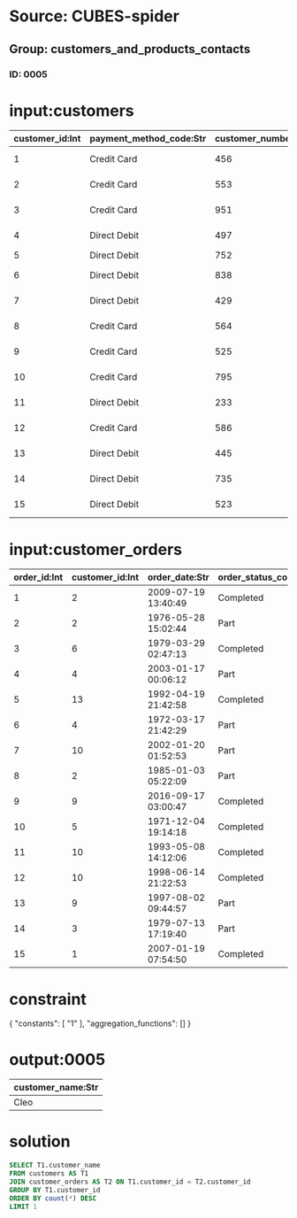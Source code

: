 # Source: CUBES-spider
## Group: customers_and_products_contacts
### ID: 0005

# input:customers

| customer_id:Int | payment_method_code:Str | customer_number:Str | customer_name:Str | customer_address:Str | customer_phone:Str | customer_email:Str |
|---|---|---|---|---|---|---|
| 1 | Credit Card | 456 | Kayley | 636 Chanelle Isle Apt. 846 | +87(9)5279161988 | antonette73@example.com |
| 2 | Credit Card | 553 | Sterling | 12174 Boyer Crossroad | 896.685.8228x2786 | stroman.chadd@example.net |
| 3 | Credit Card | 951 | Buford | 650 Spencer Way Apt. 584 | (192)144-4687 | pattie.mayer@example.net |
| 4 | Direct Debit | 497 | Caterina | 075 Skiles Expressway | 387.053.1225 | dbeahan@example.net |
| 5 | Direct Debit | 752 | Raymond | 8497 Huel Stravenue | 1-513-427-0125 | bergnaum.ashton@example.com |
| 6 | Direct Debit | 838 | Cheyenne | 058 Ben Street Apt. 034 | 009-136-4509x19635 | rhayes@example.org |
| 7 | Direct Debit | 429 | Cecelia | 4065 Forest Vista Apt. 103 | 672-559-0630x7875 | caesar.lemke@example.net |
| 8 | Credit Card | 564 | Brenna | 440 Aiden Ports | 1-271-345-4681x1131 | macy.huel@example.org |
| 9 | Credit Card | 525 | Lela | 13256 Valentina Valleys Suite 292 | 838.718.8618x23239 | vandervort.helena@example.org |
| 10 | Credit Card | 795 | Cleo | 91702 Hilpert Pines Suite 177 | 1-202-928-5395 | xrosenbaum@example.org |
| 11 | Direct Debit | 233 | Shany | 55270 Carter Street Apt. 214 | 936.929.9929 | kling.jesus@example.com |
| 12 | Credit Card | 586 | Madaline | 8428 Cecile Land Apt. 192 | 097-514-4641 | brady.ernser@example.net |
| 13 | Direct Debit | 445 | Melissa | 251 Botsford Harbors Suite 399 | 529.148.1926 | howard27@example.com |
| 14 | Direct Debit | 735 | Orion | 10823 Rollin Spur | 479-171-6355x66065 | kip.abernathy@example.com |
| 15 | Direct Debit | 523 | Ottilie | 4098 Kreiger Knoll Suite 758 | 393-750-2077x72779 | morton06@example.net |

# input:customer_orders

| order_id:Int | customer_id:Int | order_date:Str | order_status_code:Str |
|---|---|---|---|
| 1 | 2 | 2009-07-19 13:40:49 | Completed |
| 2 | 2 | 1976-05-28 15:02:44 | Part |
| 3 | 6 | 1979-03-29 02:47:13 | Completed |
| 4 | 4 | 2003-01-17 00:06:12 | Part |
| 5 | 13 | 1992-04-19 21:42:58 | Completed |
| 6 | 4 | 1972-03-17 21:42:29 | Part |
| 7 | 10 | 2002-01-20 01:52:53 | Part |
| 8 | 2 | 1985-01-03 05:22:09 | Part |
| 9 | 9 | 2016-09-17 03:00:47 | Completed |
| 10 | 5 | 1971-12-04 19:14:18 | Completed |
| 11 | 10 | 1993-05-08 14:12:06 | Completed |
| 12 | 10 | 1998-06-14 21:22:53 | Completed |
| 13 | 9 | 1997-08-02 09:44:57 | Part |
| 14 | 3 | 1979-07-13 17:19:40 | Part |
| 15 | 1 | 2007-01-19 07:54:50 | Completed |

# constraint

{
  "constants": [
    "1"
  ],
  "aggregation_functions": []
}

# output:0005

| customer_name:Str |
|---|
| Cleo |

# solution

```sql
SELECT T1.customer_name
FROM customers AS T1
JOIN customer_orders AS T2 ON T1.customer_id = T2.customer_id
GROUP BY T1.customer_id
ORDER BY count(*) DESC
LIMIT 1
```
